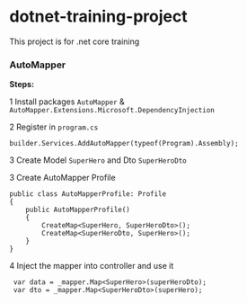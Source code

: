 # dotnet-training-project
This project is for .net core training


### AutoMapper
**Steps:**

1 Install packages
`AutoMapper` & `AutoMapper.Extensions.Microsoft.DependencyInjection`

2 Register in `program.cs` 
````
builder.Services.AddAutoMapper(typeof(Program).Assembly);
````

3 Create Model `SuperHero` and Dto `SuperHeroDto`

3 Create AutoMapper Profile
````
public class AutoMapperProfile: Profile
{
    public AutoMapperProfile()
    {
        CreateMap<SuperHero, SuperHeroDto>();
        CreateMap<SuperHeroDto, SuperHero>();
    }
}
````

4 Inject the mapper into controller and use it
````
 var data = _mapper.Map<SuperHero>(superHeroDto);
 var dto = _mapper.Map<SuperHeroDto>(superHero);
````

